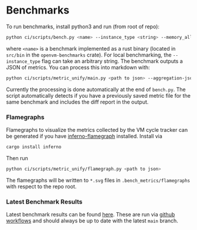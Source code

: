 # Benchmarks

To run benchmarks, install python3 and run (from root of repo):

```bash
python ci/scripts/bench.py <name> --instance_type <string> --memory_allocator <mimalloc | jemalloc>
```

where `<name>` is a benchmark implemented as a rust binary (located in `src/bin` in the `openvm-benchmarks` crate).
For local benchmarking, the `--instance_type` flag can take an arbitrary string.
The benchmark outputs a JSON of metrics. You can process this into markdown with:

```bash
python ci/scripts/metric_unify/main.py <path to json> --aggregation-json ci/scripts/metric_unify/aggregation.json <path to metric json>
```

Currently the processing is done automatically at the end of `bench.py`. The script automatically detects if you have a previously saved metric file for the same benchmark and includes the diff report in the output.

### Flamegraphs

Flamegraphs to visualize the metrics collected by the VM cycle tracker can be generated if you have [inferno-flamegraph](https://crates.io/crates/inferno) installed. Install via

```bash
cargo install inferno
```

Then run

```bash
python ci/scripts/metric_unify/flamegraph.py <path to json>
```

The flamegraphs will be written to `*.svg` files in `.bench_metrics/flamegraphs` with respect to the repo root.

### Latest Benchmark Results

Latest benchmark results can be found [here](https://github.com/openvm-org/openvm/blob/benchmark-results/index.md).
These are run via [github workflows](./.github/workflows/benchmark-call.yml) and should always be up to date with the latest `main` branch.
